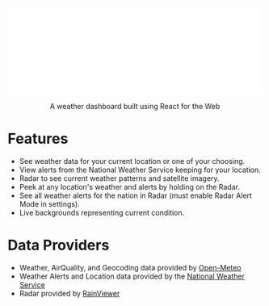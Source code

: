 ![Tornadic Full Text Logo](https://github.com/adbole/Tornadic/blob/master/src/svgs/icon/tornadic-full.svg)

<p align="center">A weather dashboard built using React for the Web</p>

# Features
- See weather data for your current location or one of your choosing.
- View alerts from the National Weather Service keeping for your location.
- Radar to see current weather patterns and satellite imagery.
- Peek at any location's weather and alerts by holding on the Radar.
- See all weather alerts for the nation in Radar (must enable Radar Alert Mode in settings).
- Live backgrounds representing current condition.

# Data Providers
- Weather, AirQuality, and Geocoding data provided by [Open-Meteo](https://open-meteo.com/)
- Weather Alerts and Location data provided by the [National Weather Service](https://www.weather.gov/documentation/services-web-api)
- Radar provided by [RainViewer](https://www.rainviewer.com/)
